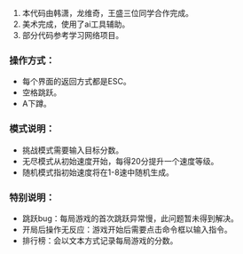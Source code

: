 1. 本代码由韩潇，龙维奇，王盛三位同学合作完成。
2. 美术完成，使用了ai工具辅助。
3. 部分代码参考学习网络项目。

### 操作方式：
- 每个界面的返回方式都是ESC。
- 空格跳跃。
- A下蹲。

### 模式说明：
- 挑战模式需要输入目标分数。
- 无尽模式从初始速度开始，每得20分提升一个速度等级。
- 随机模式指初始速度将在1-8速中随机生成。

### 特别说明：
- 跳跃bug：每局游戏的首次跳跃异常慢，此问题暂未得到解决。
- 开局后操作无反应：游戏开始后需要点击命令框以输入指令。
- 排行榜：会以文本方式记录每局游戏的分数。
